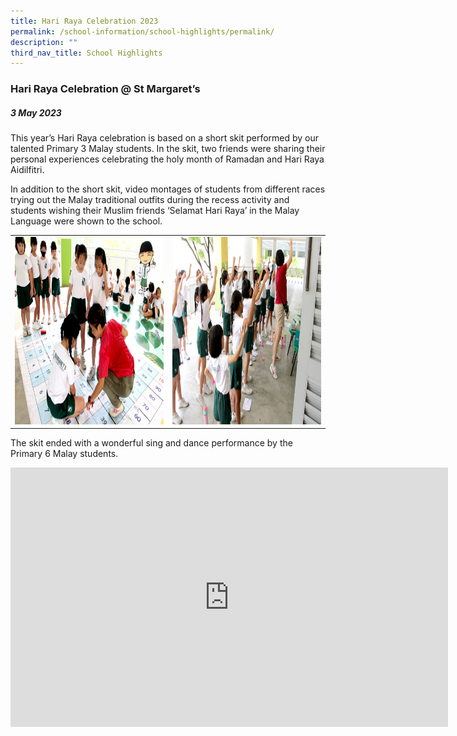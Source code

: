 ```yaml
---
title: Hari Raya Celebration 2023
permalink: /school-information/school-highlights/permalink/
description: ""
third_nav_title: School Highlights
---
```

### Hari Raya Celebration @ St Margaret’s

##### 3 May 2023

This year’s Hari Raya celebration is based on a short skit performed by our talented Primary 3 Malay students. In the skit, two friends were sharing their personal experiences celebrating the holy month of Ramadan and Hari Raya Aidilfitri. 

In addition to the short skit, video montages of students from different races trying out the Malay traditional outfits during the recess activity and students wishing their Muslim friends ‘Selamat Hari Raya’ in the Malay Language were shown to the school.

<table>
<tbody><tr>
		<td><img alt="jamboree01" src="/images/P2 Level Camp 2023/p2camp_01.JPG" style="width:500px;height:300px;"> </td>
		<td><img alt="jamboree02" src="/images/P2 Level Camp 2023/p2camp_02.JPG" style="width:500px;height:300px;"> </td>
</tr></tbody></table>



The skit ended with a wonderful sing and dance performance by the Primary 6 Malay students.

<center><iframe allowfullscreen="" allow="accelerometer; autoplay; clipboard-write; encrypted-media; gyroscope; picture-in-picture; web-share" frameborder="0" title="YouTube video player" src="https://www.youtube.com/embed/2X82VqoL094" height="415" width="700"></iframe></center>